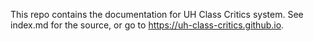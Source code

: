 
This repo contains the documentation for UH Class Critics system. See index.md for the source, or go to https://uh-class-critics.github.io.
